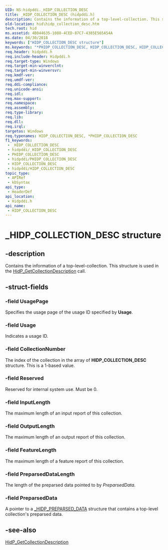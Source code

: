 ```yaml
---
UID: NS:hidpddi._HIDP_COLLECTION_DESC
title: _HIDP_COLLECTION_DESC (hidpddi.h)
description: Contains the information of a top-level-collection. This structure is used in the HidP_GetCollectionDescription call.
old-location: hid\hidp_collection_desc.htm
tech.root: hid
ms.assetid: 4B044635-1088-4CED-87C7-4385E565A54A
ms.date: 04/30/2018
keywords: ["HIDP_COLLECTION_DESC structure"]
ms.keywords: "*PHIDP_COLLECTION_DESC, HIDP_COLLECTION_DESC, HIDP_COLLECTION_DESC structure [Human Input Devices], PHIDP_COLLECTION_DESC, PHIDP_COLLECTION_DESC structure pointer [Human Input Devices], _HIDP_COLLECTION_DESC, hid.hidp_collection_desc, hidpddi/HIDP_COLLECTION_DESC, hidpddi/PHIDP_COLLECTION_DESC"
req.header: hidpddi.h
req.include-header: Hidpddi.h
req.target-type: Windows
req.target-min-winverclnt: 
req.target-min-winversvr: 
req.kmdf-ver: 
req.umdf-ver: 
req.ddi-compliance: 
req.unicode-ansi: 
req.idl: 
req.max-support: 
req.namespace: 
req.assembly: 
req.type-library: 
req.lib: 
req.dll: 
req.irql: 
targetos: Windows
req.typenames: HIDP_COLLECTION_DESC, *PHIDP_COLLECTION_DESC
f1_keywords:
 - _HIDP_COLLECTION_DESC
 - hidpddi/_HIDP_COLLECTION_DESC
 - PHIDP_COLLECTION_DESC
 - hidpddi/PHIDP_COLLECTION_DESC
 - HIDP_COLLECTION_DESC
 - hidpddi/HIDP_COLLECTION_DESC
topic_type:
 - APIRef
 - kbSyntax
api_type:
 - HeaderDef
api_location:
 - Hidpddi.h
api_name:
 - HIDP_COLLECTION_DESC
---
```


# _HIDP_COLLECTION_DESC structure


## -description

Contains the information of a top-level-collection. This structure is used in the <a href="/windows-hardware/drivers/ddi/hidpddi/nf-hidpddi-hidp_getcollectiondescription">HidP_GetCollectionDescription</a> call.

## -struct-fields

### -field UsagePage

Specifies the usage page of the usage ID specified by <b>Usage</b>.

### -field Usage

Indicates a usage ID.

### -field CollectionNumber

The index of the collection in the array of  <b>HIDP_COLLECTION_DESC</b> structure. This is a 1-based value.

### -field Reserved

Reserved for internal system use. Must be 0.

### -field InputLength

The maximum length of an input report of this collection.

### -field OutputLength

The maximum length of an output report of this collection.

### -field FeatureLength

The maximum length of a feature report of this collection.

### -field PreparsedDataLength

The length of the preparsed data pointed to by <i>PreparsedData</i>.

### -field PreparsedData

A pointer to a <a href="/windows-hardware/drivers/ddi/hidsdi/nf-hidsdi-hidd_getpreparseddata">_HIDP_PREPARSED_DATA</a> structure that contains a top-level collection's preparsed data.

## -see-also

<a href="/windows-hardware/drivers/ddi/hidpddi/nf-hidpddi-hidp_getcollectiondescription">HidP_GetCollectionDescription</a>
